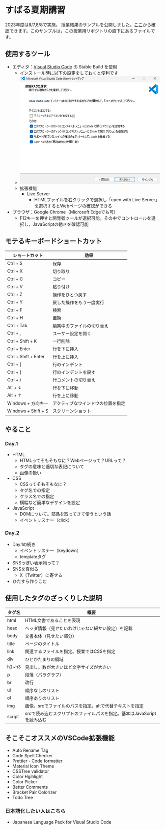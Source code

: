 # すばる夏期講習
2023年度は8/7,8/8で実施。
授業結果のサンプルを公開しました。[ここ](https://users2.kyoto-kcg.ac.jp/~tc10162/subaru-summer/)から確認できます。このサンプルは，この授業用リポジトリの直下にあるファイルです。

## 使用するツール
- エディタ：[Visual Studio Code](https://code.visualstudio.com/) の Stable Build を使用
  - インストール時に以下の設定をしておくと便利です
  - ![インストールの例](./markdown-assets/vscode_install.png)
  - 拡張機能
    - Live Server
      - HTMLファイルを右クリックで選択し「open with Live Server」を選択するとWebページの確認ができる
- ブラウザ：Google Chrome（Microsoft Edgeでも可）
  - F12キーを押すと開発者ツールが選択可能。その中でコントロールを選択し，JavaScriptの動きを確認可能
## モテるキーボードショートカット
|ショートカット|効果|
|----|----|
|Ctrl + S|保存|
|Ctrl + X|切り取り|
|Ctrl + C|コピー|
|Ctrl + V|貼り付け|
|Ctrl + Z|操作をひとつ戻す|
|Ctrl + Y|戻した操作をもう一度実行|
|Ctrl + F|検索|
|Ctrl + H|置換|
|Ctrl + Tab|編集中のファイルの切り替え|
|Ctrl + ,|ユーザー設定を開く|
|Ctrl + Shift + K|一行削除|
|Ctrl + Enter|行を下に挿入|
|Ctrl + Shift + Enter|行を上に挿入|
|Ctrl + ]|行のインデント|
|Ctrl + [|行のインデントを戻す|
|Ctrl + /|行コメントの切り替え|
|Alt + ↓|行を下に移動|
|Alt + ↑|行を上に移動|
|Windows + 方向キー|アクティブなウインドウの位置を指定|
|Windows + Shift + S|スクリーンショット|

## やること
### Day.1
- HTML
  - HTMLってそもそもなに？Webページって？URLって？
  - タグの意味と適切な表記について
  - 画像の扱い
- CSS
  - CSSってそもそもなに？
  - タグ名での指定
  - クラス名での指定
  - 横幅など簡単なデザインを設定
- JavaScript
  - DOMについて。部品を取ってきて使うという話
  - イベントリスナー（click）

### Day.2
- Day.1の続き
  - イベントリスナー（keydown）
  - templateタグ
- SNSっぽい表示物って？
- SNSを真似る
  - X（Twitter）に寄せる
- ひたすら作りこむ

## 使用したタグのざっくりした説明
|タグ名|概要|
|----|----|
|html|HTML文書であることを表現|
|head|ヘッダ情報（見せたいわけじゃない細かい設定）を記載|
|body|文書本体（見せたい部分）|
|title|ページのタイトル|
|link|関連するファイルを指定。授業ではCSSを指定|
|div|ひとかたまりの領域|
|h1~h3|見出し。数が大きいほど文字サイズが大きい|
|p|段落（パラグラフ）|
|br|改行|
|ul|順序なしのリスト|
|ol|順序ありのリスト|
|img|画像。srcでファイルのパスを指定。altで代替テキストを指定|
|script|srcで読み込むスクリプトのファイルパスを指定。基本はJavaScriptを読み込む|

## そこそこオススメのVSCode拡張機能
- Auto Rename Tag
- Code Spell Checker
- Prettier - Code formatter
- Material Icon Theme
- CSSTree validator
- Color Hgihlight
- Color Picker
- Better Comments
- Bracket Pair Colorizer
- Todo Tree
### 日本語化したい人はこちら
- Japanese Language Pack for Visual Studio Code